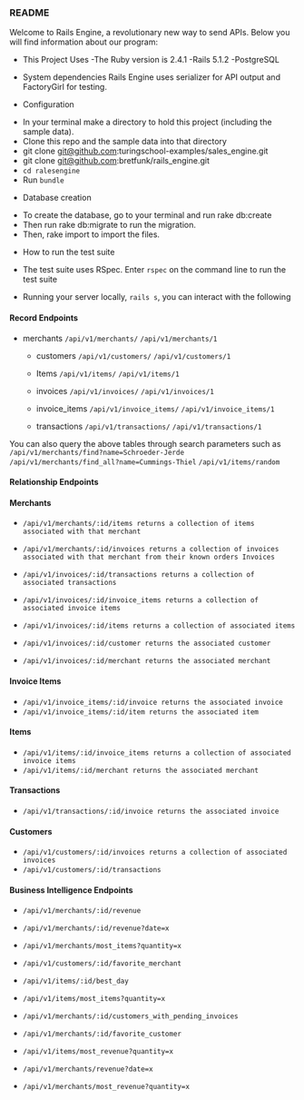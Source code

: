 ### README
Welcome to Rails Engine, a revolutionary new way to send APIs.
Below you will find information about our program:

* This Project Uses
-The Ruby version is 2.4.1
-Rails 5.1.2
-PostgreSQL

* System dependencies
Rails Engine uses serializer for API output and FactoryGirl for testing.

* Configuration
- In your terminal make a directory to hold this project (including the sample data).
- Clone this repo and the sample data into that directory
- git clone git@github.com:turingschool-examples/sales_engine.git
- git clone git@github.com:bretfunk/rails_engine.git
- `cd ralesengine`
- Run `bundle`

* Database creation
- To create the database, go to your terminal and run rake db:create
- Then run rake db:migrate to run the migration.
- Then, rake import to import the files.


* How to run the test suite
- The test suite uses RSpec. Enter `rspec` on the command line to run the test suite

* Running your server locally, `rails s`, you can interact with the following


#### Record Endpoints
* merchants
    `/api/v1/merchants/`
    `/api/v1/merchants/1`

  * customers
    `/api/v1/customers/`
    `/api/v1/customers/1`

  * Items
    `/api/v1/items/`
    `/api/v1/items/1`

  * invoices
    `/api/v1/invoices/`
    `/api/v1/invoices/1`

  * invoice_items
    `/api/v1/invoice_items/`
    `/api/v1/invoice_items/1`

  * transactions
    `/api/v1/transactions/`
    `/api/v1/transactions/1`

You can also query the above tables through search parameters such as
  `/api/v1/merchants/find?name=Schroeder-Jerde`
  `/api/v1/merchants/find_all?name=Cummings-Thiel`
  `/api/v1/items/random`

#### Relationship Endpoints

#### Merchants

 * `/api/v1/merchants/:id/items returns a collection of items associated with that merchant`
 * `/api/v1/merchants/:id/invoices returns a collection of invoices associated with that merchant from their known orders
Invoices`

 * `/api/v1/invoices/:id/transactions returns a collection of associated transactions`
 * `/api/v1/invoices/:id/invoice_items returns a collection of associated invoice items`
 * `/api/v1/invoices/:id/items returns a collection of associated items`
 * `/api/v1/invoices/:id/customer returns the associated customer`
 * `/api/v1/invoices/:id/merchant returns the associated merchant`

#### Invoice Items

 * `/api/v1/invoice_items/:id/invoice returns the associated invoice`
 * `/api/v1/invoice_items/:id/item returns the associated item`

#### Items

 * `/api/v1/items/:id/invoice_items returns a collection of associated invoice items`
 * `/api/v1/items/:id/merchant returns the associated merchant`

#### Transactions

 * `/api/v1/transactions/:id/invoice returns the associated invoice`

#### Customers

 * `/api/v1/customers/:id/invoices returns a collection of associated invoices`
 * `/api/v1/customers/:id/transactions`


#### Business Intelligence Endpoints

  * `/api/v1/merchants/:id/revenue`
  * `/api/v1/merchants/:id/revenue?date=x`
  * `/api/v1/merchants/most_items?quantity=x`
  * `/api/v1/customers/:id/favorite_merchant`
  * `/api/v1/items/:id/best_day`
  * `/api/v1/items/most_items?quantity=x`

  * `/api/v1/merchants/:id/customers_with_pending_invoices`
  * `/api/v1/merchants/:id/favorite_customer`
  * `/api/v1/items/most_revenue?quantity=x`
  * `/api/v1/merchants/revenue?date=x`
  * `/api/v1/merchants/most_revenue?quantity=x`

